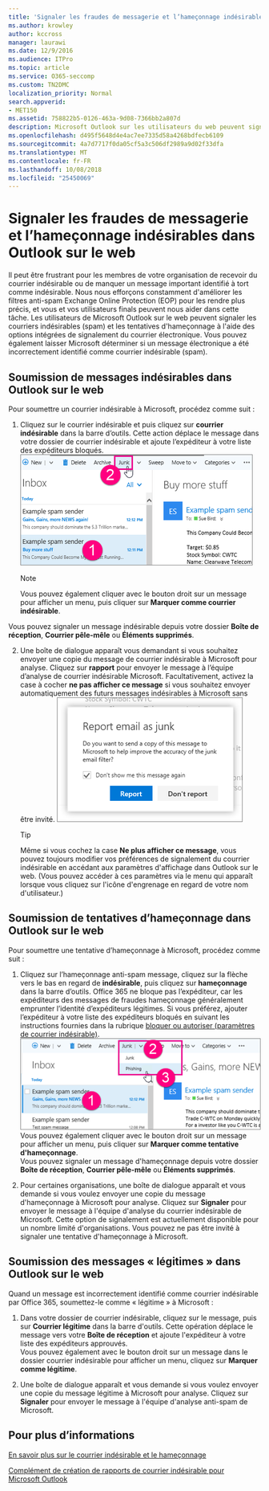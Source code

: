 ```yaml
---
title: 'Signaler les fraudes de messagerie et l’hameçonnage indésirables dans Outlook sur le web '
ms.author: krowley
author: kccross
manager: laurawi
ms.date: 12/9/2016
ms.audience: ITPro
ms.topic: article
ms.service: O365-seccomp
ms.custom: TN2DMC
localization_priority: Normal
search.appverid:
- MET150
ms.assetid: 758822b5-0126-463a-9d08-7366bb2a807d
description: Microsoft Outlook sur les utilisateurs du web peuvent signaler hameçonnage et courrier indésirable (spam) à l’aide des options de rapport de courrier intégré. Vous pouvez également signaler à Microsoft si un message électronique a été incorrectement identifié comme indésirable (spam).
ms.openlocfilehash: d495f5648d4e4ac7ee7335d58a4268bdfecb6109
ms.sourcegitcommit: 4a7d7717f0da05cf5a3c506df2989a9d02f33dfa
ms.translationtype: MT
ms.contentlocale: fr-FR
ms.lasthandoff: 10/08/2018
ms.locfileid: "25450069"
---
```

# <a name="report-junk-email-and-phishing-scams-in-outlook-on-the-web"></a>Signaler les fraudes de messagerie et l’hameçonnage indésirables dans Outlook sur le web 

Il peut être frustrant pour les membres de votre organisation de recevoir du courrier indésirable ou de manquer un message important identifié à tort comme indésirable. Nous nous efforçons constamment d'améliorer les filtres anti-spam Exchange Online Protection (EOP) pour les rendre plus précis, et vous et vos utilisateurs finals peuvent nous aider dans cette tâche. Les utilisateurs de Microsoft Outlook sur le web peuvent signaler les courriers indésirables (spam) et les tentatives d'hameçonnage à l'aide des options intégrées de signalement du courrier électronique. Vous pouvez également laisser Microsoft déterminer si un message électronique a été incorrectement identifié comme courrier indésirable (spam).
  
## <a name="submit-junk-messages-in-outlook-on-the-web"></a>Soumission de messages indésirables dans Outlook sur le web

Pour soumettre un courrier indésirable à Microsoft, procédez comme suit :
  
1. Cliquez sur le courrier indésirable et puis cliquez sur **courrier indésirable** dans la barre d’outils. Cette action déplace le message dans votre dossier de courrier indésirable et ajoute l’expéditeur à votre liste des expéditeurs bloqués.  ![Indiquer messagerie est indésirable à partir d’Outlook sur le web](media/a10ae792-aab6-4374-a041-6c3f732eb2e3.png)
  
    > [!NOTE]
    > Vous pouvez également cliquer avec le bouton droit sur un message pour afficher un menu, puis cliquer sur **Marquer comme courrier indésirable**. 
  
Vous pouvez signaler un message indésirable depuis votre dossier **Boîte de réception**, **Courrier pêle-mêle** ou **Éléments supprimés**. 
  
2. Une boîte de dialogue apparaît vous demandant si vous souhaitez envoyer une copie du message de courrier indésirable à Microsoft pour analyse. Cliquez sur **rapport** pour envoyer le message à l’équipe d’analyse de courrier indésirable Microsoft. Facultativement, activez la case à cocher **ne pas afficher ce message** si vous souhaitez envoyer automatiquement des futurs messages indésirables à Microsoft sans être invité.  ![Signaler le courrier indésirable à Microsoft à partir d’Outlook sur le web](media/e8d3a9f9-6eb6-4309-ba6d-643dffdb6a33.png)
  
    > [!TIP]
    > Même si vous cochez la case **Ne plus afficher ce message**, vous pouvez toujours modifier vos préférences de signalement du courrier indésirable en accédant aux paramètres d'affichage dans Outlook sur le web. (Vous pouvez accéder à ces paramètres via le menu qui apparaît lorsque vous cliquez sur l'icône d'engrenage en regard de votre nom d'utilisateur.) 
  
## <a name="submit-phishing-scam-messages-in-outlook-on-the-web"></a>Soumission de tentatives d’hameçonnage dans Outlook sur le web

Pour soumettre une tentative d’hameçonnage à Microsoft, procédez comme suit :
  
1. Cliquez sur l’hameçonnage anti-spam message, cliquez sur la flèche vers le bas en regard de **indésirable**, puis cliquez sur **hameçonnage** dans la barre d’outils. Office 365 ne bloque pas l’expéditeur, car les expéditeurs des messages de fraudes hameçonnage généralement emprunter l’identité d’expéditeurs légitimes. Si vous préférez, ajouter l’expéditeur à votre liste des expéditeurs bloqués en suivant les instructions fournies dans la rubrique [bloquer ou autoriser (paramètres de courrier indésirable)](https://go.microsoft.com/fwlink/?LinkId=627572). ![Indiquer un message électronique est un hameçonnage semblant dans Outlook sur le web](media/959bb577-341c-41ee-a159-e46600b2cf8a.png)<br/>Vous pouvez également cliquer avec le bouton droit sur un message pour afficher un menu, puis cliquer sur **Marquer comme tentative d'hameçonnage**.<br/>Vous pouvez signaler un message d'hameçonnage depuis votre dossier **Boîte de réception**, **Courrier pêle-mêle** ou **Éléments supprimés**. 
  
2. Pour certaines organisations, une boîte de dialogue apparaît et vous demande si vous voulez envoyer une copie du message d'hameçonnage à Microsoft pour analyse. Cliquez sur **Signaler** pour envoyer le message à l'équipe d'analyse du courrier indésirable de Microsoft. Cette option de signalement est actuellement disponible pour un nombre limité d'organisations. Vous pouvez ne pas être invité à signaler une tentative d'hameçonnage à Microsoft. 
    
## <a name="submit-not-junk-messages-in-outlook-on-the-web"></a>Soumission des messages « légitimes » dans Outlook sur le web

Quand un message est incorrectement identifié comme courrier indésirable par Office 365, soumettez-le comme « légitime » à Microsoft :
  
1. Dans votre dossier de courrier indésirable, cliquez sur le message, puis sur **Courrier légitime** dans la barre d'outils. Cette opération déplace le message vers votre **Boîte de réception** et ajoute l'expéditeur à votre liste des expéditeurs approuvés.<br/>Vous pouvez également avec le bouton droit sur un message dans le dossier courrier indésirable pour afficher un menu, cliquez sur **Marquer comme légitime**. 
  
2. Une boîte de dialogue apparaît et vous demande si vous voulez envoyer une copie du message légitime à Microsoft pour analyse. Cliquez sur **Signaler** pour envoyer le message à l'équipe d'analyse anti-spam de Microsoft. 
    
## <a name="for-more-information"></a>Pour plus d’informations

[En savoir plus sur le courrier indésirable et le hameçonnage](https://go.microsoft.com/fwlink/p/?LinkId=270068)

[Complément de création de rapports de courrier indésirable pour Microsoft Outlook](https://docs.microsoft.com/en-us/office365/securitycompliance/junk-email-reporting-add-in-for-microsoft-outlook)
  
  

